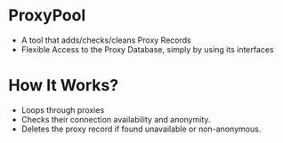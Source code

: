 # ProxyPool
- A tool that adds/checks/cleans Proxy Records
- Flexible Access to the Proxy Database, simply by using its interfaces


# How It Works?
- Loops through proxies
- Checks their connection availability and anonymity.
- Deletes the proxy record if found unavailable or non-anonymous.
